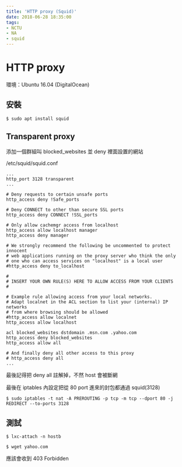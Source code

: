 ```yaml
---
title: 'HTTP proxy (Squid)'
date: 2018-06-28 18:35:00
tags:
- NCTU
- NA
- squid
---
```


# HTTP proxy

環境：Ubuntu 16.04 (DigitalOcean)

## 安裝

```shell
$ sudo apt install squid
```

## Transparent proxy

添加一個群組叫 blocked_websites 並 deny 裡面設置的網站

/etc/squid/squid.conf

```
...
http_port 3128 transparent
...

# Deny requests to certain unsafe ports
http_access deny !Safe_ports

# Deny CONNECT to other than secure SSL ports
http_access deny CONNECT !SSL_ports

# Only allow cachemgr access from localhost
http_access allow localhost manager
http_access deny manager

# We strongly recommend the following be uncommented to protect innocent
# web applications running on the proxy server who think the only
# one who can access services on "localhost" is a local user
#http_access deny to_localhost

#
# INSERT YOUR OWN RULE(S) HERE TO ALLOW ACCESS FROM YOUR CLIENTS
#

# Example rule allowing access from your local networks.
# Adapt localnet in the ACL section to list your (internal) IP networks
# from where browsing should be allowed
#http_access allow localnet
http_access allow localhost

acl blocked_websites dstdomain .msn.com .yahoo.com
http_access deny blocked_websites
http_access allow all

# And finally deny all other access to this proxy
# http_access deny all
...
```

最後記得把 deny all 註解掉，不然 host 會被斷網

最後在 iptables 內設定把從 80 port 進來的封包都通過 squid(3128)

```shell
$ sudo iptables -t nat -A PREROUTING -p tcp -m tcp --dport 80 -j REDIRECT --to-ports 3128
```

## 測試

```shell
$ lxc-attach -n hostb
```

```shell
$ wget yahoo.com
```

應該會收到 403 Forbidden